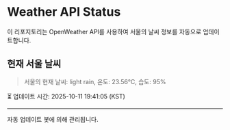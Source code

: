 
# Weather API Status

이 리포지토리는 OpenWeather API를 사용하여 서울의 날씨 정보를 자동으로 업데이트합니다.

## 현재 서울 날씨
> 서울의 현재 날씨: light rain, 온도: 23.56°C, 습도: 95%

⏳ 업데이트 시간: 2025-10-11 19:41:05 (KST)

---
자동 업데이트 봇에 의해 관리됩니다.
